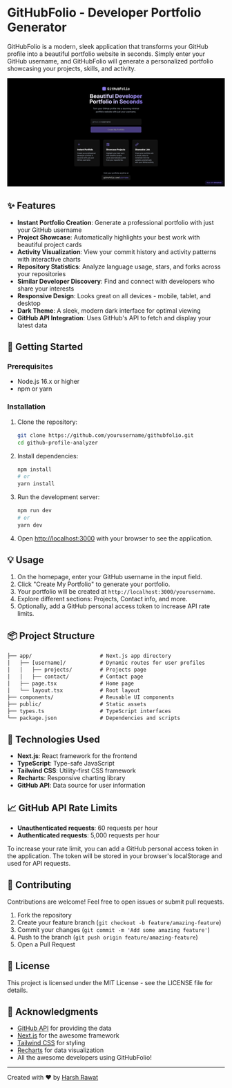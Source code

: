 # GitHubFolio - Developer Portfolio Generator

GitHubFolio is a modern, sleek application that transforms your GitHub profile into a beautiful portfolio website in seconds. Simply enter your GitHub username, and GitHubFolio will generate a personalized portfolio showcasing your projects, skills, and activity.

![GitHubFolio](https://raw.githubusercontent.com/Harshrawat27/githubfolio/refs/heads/main/public/githubfolio.png)

## ✨ Features

- **Instant Portfolio Creation**: Generate a professional portfolio with just your GitHub username
- **Project Showcase**: Automatically highlights your best work with beautiful project cards
- **Activity Visualization**: View your commit history and activity patterns with interactive charts
- **Repository Statistics**: Analyze language usage, stars, and forks across your repositories
- **Similar Developer Discovery**: Find and connect with developers who share your interests
- **Responsive Design**: Looks great on all devices - mobile, tablet, and desktop
- **Dark Theme**: A sleek, modern dark interface for optimal viewing
- **GitHub API Integration**: Uses GitHub's API to fetch and display your latest data

## 🚀 Getting Started

### Prerequisites

- Node.js 16.x or higher
- npm or yarn

### Installation

1. Clone the repository:

   ```bash
   git clone https://github.com/yourusername/githubfolio.git
   cd github-profile-analyzer
   ```

2. Install dependencies:

   ```bash
   npm install
   # or
   yarn install
   ```

3. Run the development server:

   ```bash
   npm run dev
   # or
   yarn dev
   ```

4. Open [http://localhost:3000](http://localhost:3000) with your browser to see the application.

## 💡 Usage

1. On the homepage, enter your GitHub username in the input field.
2. Click "Create My Portfolio" to generate your portfolio.
3. Your portfolio will be created at `http://localhost:3000/yourusername`.
4. Explore different sections: Projects, Contact info, and more.
5. Optionally, add a GitHub personal access token to increase API rate limits.

## 📦 Project Structure

```
├── app/                      # Next.js app directory
│   ├── [username]/           # Dynamic routes for user profiles
│   │   ├── projects/         # Projects page
│   │   ├── contact/          # Contact page
│   ├── page.tsx              # Home page
│   └── layout.tsx            # Root layout
├── components/               # Reusable UI components
├── public/                   # Static assets
├── types.ts                  # TypeScript interfaces
└── package.json              # Dependencies and scripts
```

## 🔧 Technologies Used

- **Next.js**: React framework for the frontend
- **TypeScript**: Type-safe JavaScript
- **Tailwind CSS**: Utility-first CSS framework
- **Recharts**: Responsive charting library
- **GitHub API**: Data source for user information

## 📈 GitHub API Rate Limits

- **Unauthenticated requests**: 60 requests per hour
- **Authenticated requests**: 5,000 requests per hour

To increase your rate limit, you can add a GitHub personal access token in the application. The token will be stored in your browser's localStorage and used for API requests.

## 🤝 Contributing

Contributions are welcome! Feel free to open issues or submit pull requests.

1. Fork the repository
2. Create your feature branch (`git checkout -b feature/amazing-feature`)
3. Commit your changes (`git commit -m 'Add some amazing feature'`)
4. Push to the branch (`git push origin feature/amazing-feature`)
5. Open a Pull Request

## 📄 License

This project is licensed under the MIT License - see the LICENSE file for details.

## 🙏 Acknowledgments

- [GitHub API](https://docs.github.com/en/rest) for providing the data
- [Next.js](https://nextjs.org/) for the awesome framework
- [Tailwind CSS](https://tailwindcss.com/) for styling
- [Recharts](https://recharts.org/) for data visualization
- All the awesome developers using GitHubFolio!

---

Created with ❤️ by [Harsh Rawat](https://github.com/Harshrawat27)
